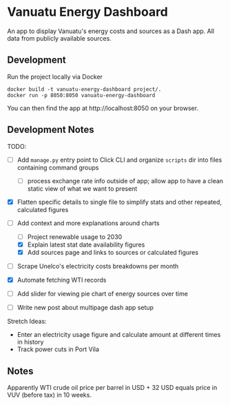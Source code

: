 # Vanuatu Energy Dashboard

An app to display Vanuatu's energy costs and sources as a Dash app.
All data from publicly available sources.

## Development

Run the project locally via Docker

```
docker build -t vanuatu-energy-dashboard project/.
docker run -p 8050:8050 vanuatu-energy-dashboard
```

You can then find the app at http://localhost:8050 on your browser.

## Development Notes

TODO:
- [ ] Add `manage.py` entry point to Click CLI and organize `scripts` dir into files containing command groups
  - [ ] process exchange rate info outside of app; allow app to have a clean static view of what we want to present

- [x] Flatten specific details to single file to simplify stats and other repeated, calculated figures
- [ ] Add context and more explanations around charts
  - [ ] Project renewable usage to 2030
  - [x] Explain latest stat date availability figures
  - [x] Add sources page and links to sources or calculated figures

- [ ] Scrape Unelco's electricity costs breakdowns per month
- [x] Automate fetching WTI records
 
- [ ] Add slider for viewing pie chart of energy sources over time

- [ ] Write new post about multipage dash app setup


Stretch Ideas:
- Enter an electricity usage figure and calculate amount at different times in history
- Track power cuts in Port Vila

## Notes

Apparently WTI crude oil price per barrel in USD + 32 USD equals price in VUV (before tax) in 10 weeks.